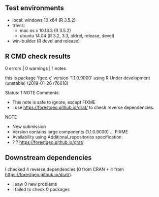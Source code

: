 ## Test environments

* local: windows 10 x64 (R 3.5.2)
* travis: 
  * mac os x 10.13.3 (R 3.5.2)
  * ubuntu 14.04 (R 3.2, 3.3, oldrel, release, devel)
* win-builder (R devel and release)

## R CMD check results

0 errors | 0 warnings | 1 notes

this is package 'fgeo.x' version '1.1.0.9000'
using R Under development (unstable) (2019-01-26 r76018)

Status: 1 NOTE
Comments:
* This note is safe to ignore, except FIXME
* I use <https://forestgeo.github.io/drat/> to check reverse dependencies.

NOTE
* New submission
* Version contains large components (1.1.0.9000) ... FIXME
* Availability using Additional_repositories specification:
* ? ? https://forestgeo.github.io/drat/

## Downstream dependencies

I checked 4 reverse dependencies (0 from CRAN + 4 from  <https://forestgeo.github.io/drat/>).

* I saw 0 new problems
* I failed to check 0 packages
